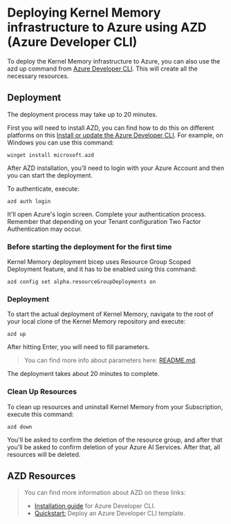 # Deploying Kernel Memory infrastructure to Azure using AZD (Azure Developer CLI)

To deploy the Kernel Memory infrastructure to Azure, you can also use the azd up command from [Azure Developer CLI](https://learn.microsoft.com/azure/developer/azure-developer-cli/overview). This will create all the necessary resources.

## Deployment

The deployment process may take up to 20 minutes.

First you will need to install AZD, you can find how to do this on different platforms on this [Install or update the Azure Developer CLI](https://learn.microsoft.com/azure/developer/azure-developer-cli/install-azd). For example, on Windows you can use this command:

```shell
winget install microsoft.azd
```

After AZD installation, you'll need to login with your Azure Account and then you can start the deployment.

To authenticate, execute:

```shell
azd auth login
```

It'll open Azure's login screen. Complete your authentication process. Remember that depending on your Tenant configuration Two Factor Authentication may occur.

### Before starting the deployment for the first time

Kernel Memory deployment bicep uses Resource Group Scoped Deployment feature, and it has to be enabled using this command:

```shell
azd config set alpha.resourceGroupDeployments on
```

### Deployment

To start the actual deployment of Kernel Memory, navigate to the root of your local clone of the Kernel Memory repository and execute:

```shell
azd up
```

After hitting Enter, you will need to fill parameters. 

>You can find more info about parameters here:
[README.md](README.md).

The deployment takes about 20 minutes to complete.

### Clean Up Resources

To clean up resources and uninstall Kernel Memory from your Subscription, execute this command:

```shell
azd down
```

You'll be asked to confirm the deletion of the resource group, and after that you'll be asked to confirm deletion of your Azure AI Services. After that, all resources will be deleted.

## AZD Resources

> You can find more information about AZD on these links:
> - [Installation guide](https://learn.microsoft.com/azure/developer/azure-developer-cli/install-azd) for Azure Developer CLI.
> - [Quickstart:](https://learn.microsoft.com/en-us/azure/developer/azure-developer-cli/get-started?tabs=localinstall&pivots=programming-language-nodejs) Deploy an Azure Developer CLI template.